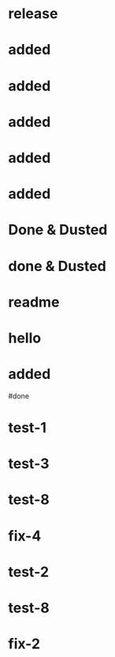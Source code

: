 # release

# added

# added

# added

# added

# added

# Done & Dusted

# done & Dusted

# readme

# hello

# added

#done

# test-1

# test-3

# test-8

# fix-4

# test-2

# test-8

# fix-2
